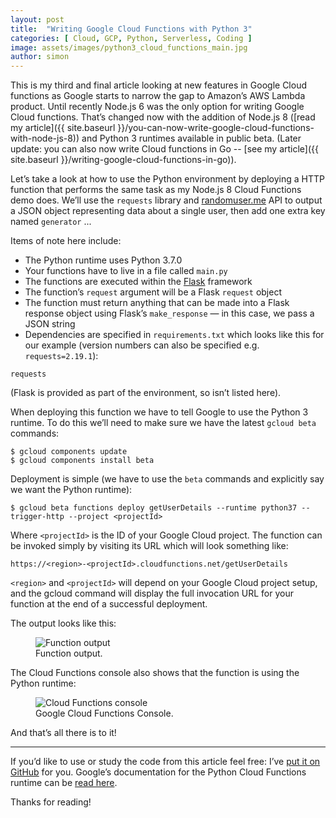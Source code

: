 ```yaml
---
layout: post
title:  "Writing Google Cloud Functions with Python 3"
categories: [ Cloud, GCP, Python, Serverless, Coding ]
image: assets/images/python3_cloud_functions_main.jpg
author: simon
---
```

This is my third and final article looking at new features in Google Cloud functions as Google starts to narrow the gap to Amazon’s AWS Lambda product. Until recently Node.js 6 was the only option for writing Google Cloud functions. That’s changed now with the addition of Node.js 8 ([read my article]({{ site.baseurl }}/you-can-now-write-google-cloud-functions-with-node-js-8)) and Python 3 runtimes available in public beta. (Later update: you can also now write Cloud functions in Go -- [see my article]({{ site.baseurl }}/writing-google-cloud-functions-in-go)).

Let’s take a look at how to use the Python environment by deploying a HTTP function that performs the same task as my Node.js 8 Cloud Functions demo does. We’ll use the `requests` library and [randomuser.me](https://randomuser.me/) API to output a JSON object representing data about a single user, then add one extra key named `generator` ...

<script src="https://gist.github.com/simonprickett/330a0892643b8fb1fc4e03a27437f875.js"></script>

Items of note here include:

* The Python runtime uses Python 3.7.0
* Your functions have to live in a file called `main.py`
* The functions are executed within the [Flask](https://palletsprojects.com/p/flask/) framework
* The function’s `request` argument will be a Flask `request` object
* The function must return anything that can be made into a Flask response object using Flask’s `make_response` — in this case, we pass a JSON string
* Dependencies are specified in `requirements.txt` which looks like this for our example (version numbers can also be specified e.g. `requests=2.19.1`):

```
requests
```

(Flask is provided as part of the environment, so isn’t listed here).

When deploying this function we have to tell Google to use the Python 3 runtime. To do this we’ll need to make sure we have the latest `gcloud beta` commands:

```
$ gcloud components update
$ gcloud components install beta
```

Deployment is simple (we have to use the `beta` commands and explicitly say we want the Python runtime):

```
$ gcloud beta functions deploy getUserDetails --runtime python37 --trigger-http --project <projectId>
```

Where `<projectId>` is the ID of your Google Cloud project. The function can be invoked simply by visiting its URL which will look something like:

```
https://<region>-<projectId>.cloudfunctions.net/getUserDetails
```

`<region>` and `<projectId>` will depend on your Google Cloud project setup, and the gcloud command will display the full invocation URL for your function at the end of a successful deployment.

The output looks like this:

<figure class="figure">
  <img src="{{ site.baseurl }}/assets/images/python3_cloud_functions_output.png" class="figure-img img-fluid" alt="Function output">
  <figcaption class="figure-caption text-center">Function output.</figcaption>
</figure>

The Cloud Functions console also shows that the function is using the Python runtime:

<figure class="figure">
  <img src="{{ site.baseurl }}/assets/images/python3_cloud_functions_console.png" class="figure-img img-fluid" alt="Cloud Functions console">
  <figcaption class="figure-caption text-center">Google Cloud Functions Console.</figcaption>
</figure>

And that’s all there is to it!

---

If you’d like to use or study the code from this article feel free: I’ve [put it on GitHub](https://github.com/simonprickett/google-cloud-functions-python) for you. Google’s documentation for the Python Cloud Functions runtime can be [read here](https://cloud.google.com/functions/docs/concepts/python-runtime).

Thanks for reading!